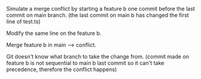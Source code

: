 Simulate a merge conflict by starting a feature b one commit before the last commit on main branch. 
(the last commit on main b has changed the first line of test.ts)

Modify the same line on the feature b.

Merge feature b in main --> conflict.

Git doesn't know what branch to take the change from. 
(commit made on feature b is not sequential to main b last commit so it can't take precedence, therefore the conflict happens)
